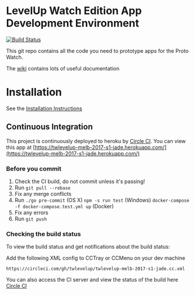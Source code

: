 # LevelUp Watch Edition App Development Environment

[![Build Status](https://circleci.com/gh/twlevelup/twlevelup-melb-2017-s1-jade.png)](https://circleci.com/gh/twlevelup/twlevelup-melb-2017-s1-jade)

This git repo contains all the code you need to prototype apps for the Proto Watch.

The [wiki](https://github.com/twlevelup/watch_edition/wiki) contains lots of useful documentation

# Installation

See the [Installation Instructions](https://github.com/twlevelup/watch_edition/wiki/Installation)

## Continuous Integration

This project is continuously deployed to heroku by [Circle CI](https://circleci.com).
You can view this app at [https://twlevelup-melb-2017-s1-jade.herokuapp.com/](https://twlevelup-melb-2017-s1-jade.herokuapp.com/)

### Before you commit

1. Check the CI build, do not commit unless it's passing!
2. Run ```git pull --rebase```
3. Fix any merge conflicts
4. Run
```./go pre-commit``` (OS X)
```npm -s run test``` (Windows)
```docker-compose -f docker-compose.test.yml up``` (Docker)
4. Fix any errors
5. Run ```git push```

### Checking the build status

To view the build status and get notifications about the build status:

Add the following XML config to CCTray or CCMenu on your dev machine

	https://circleci.com/gh/twlevelup/twlevelup-melb-2017-s1-jade.cc.xml

You can also access the CI server and view the status of the build here [Circle CI](https://circleci.com/gh/twlevelup/twlevelup-melb-2017-s1-jade)
